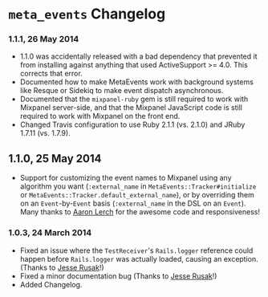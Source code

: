 # `meta_events` Changelog

### 1.1.1, 26 May 2014

* 1.1.0 was accidentally released with a bad dependency that prevented it from installing against anything that used
  ActiveSupport >= 4.0. This corrects that error.
* Documented how to make MetaEvents work with background systems like Resque or Sidekiq to make event dispatch
  asynchronous.
* Documented that the `mixpanel-ruby` gem is still required to work with Mixpanel server-side, and that the Mixpanel
  JavaScript code is still required to work with Mixpanel on the front end.
* Changed Travis configuration to use Ruby 2.1.1 (vs. 2.1.0) and JRuby 1.7.11 (vs. 1.7.9).

## 1.1.0, 25 May 2014

* Support for customizing the event names to Mixpanel using any algorithm you want (`:external_name` in `MetaEvents::Tracker#initialize` or `MetaEvents::Tracker.default_external_name`), or by overriding them on an `Event`-by-`Event` basis (`:external_name` in the DSL on an `Event`). Many thanks to [Aaron Lerch](https://github.com/aaronlerch) for the awesome code and responsiveness!

### 1.0.3, 24 March 2014

* Fixed an issue where the `TestReceiver`'s `Rails.logger` reference could happen before `Rails.logger` was actually loaded, causing an exception. (Thanks to [Jesse Rusak](https://github.com/jder)!)
* Fixed a minor documentation bug (Thanks to [Jesse Rusak](https://github.com/jder)!)
* Added Changelog.
